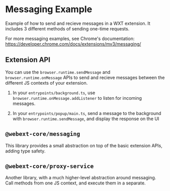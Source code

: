 # Messaging Example

Example of how to send and recieve messages in a WXT extension. It includes 3 different methods of sending one-time requests.

For more messaging examples, see Chrome's documentation: https://developer.chrome.com/docs/extensions/mv3/messaging/

## Extension API

You can use the `browser.runtime.sendMessage` and `browser.runtime.onMessage` APIs to send and recieve messages between the different JS contexts of your extension.

1. In your `entrypoints/background.ts`, use `browser.runtime.onMessage.addListener` to listen for incoming messages.

2. In your `entrypoints/popup/main.ts`, send a message to the background with `browser.runtime.sendMessage`, and display the response on the UI

## `@webext-core/messaging`

This library provides a small abstraction on top of the basic extension APIs, adding type safety.

## `@webext-core/proxy-service`

Another library, with a much higher-level abstraction around messaging. Call methods from one JS context, and execute them in a separate.
